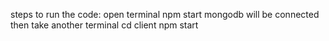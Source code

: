 steps to run the code: open terminal npm start mongodb will be connected then take another terminal cd client npm start
